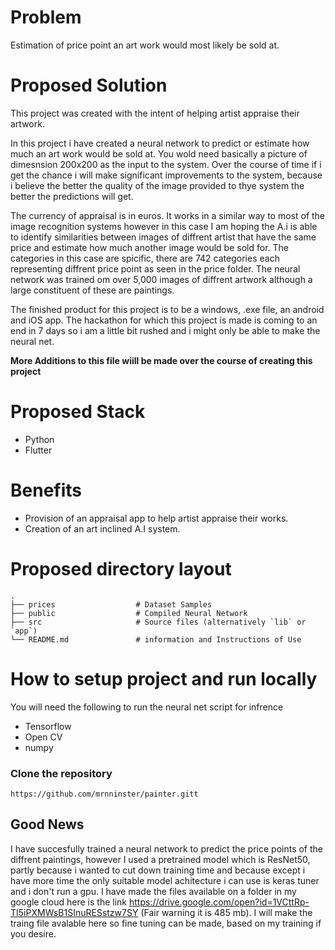 # Problem

Estimation of price point an art work would most likely be sold at.

# Proposed Solution
This project was created with the intent of helping artist appraise their artwork.

In this project i have created a neural network to predict or estimate how much an art work would be sold at. You wold need basically a picture of dimesnsion 200x200 as the input to the system. Over the course of time if i get the chance i will make significant improvements to the system, because i believe the better the quality of the image provided to thye system the better the predictions will get.

The currency of appraisal is in euros. It works in a similar way to most of the image recognition systems however in this case I am hoping the A.i is able to identify similarities between images of diffrent artist that have the same price and estimate how much another image would be sold for. The categories in this case are spicific, there are 742 categories each representing diffrent price point as seen in the price folder. The neural network was trained om over 5,000 images of diffrent artwork although a large constituent of these are paintings.

The finished product for this project is to be a windows, .exe file, an android and iOS app. The hackathon for which this project is made is coming to an end in 7 days so i am a little bit rushed and i might only be able to make the neural net. 

**More Additions to this file wiill be made over the course of creating this project**


# Proposed Stack

- Python
- Flutter

# Benefits

- Provision of an appraisal app to help artist appraise their works.
- Creation of an art inclined A.I system.


#   Proposed directory layout

    .
    ├── prices                  # Dataset Samples
    ├── public                  # Compiled Neural Network
    ├── src                     # Source files (alternatively `lib` or `app`)
    └── README.md               # information and Instructions of Use


# How to setup project and run locally
You will need the following to run the neural net script for infrence
- Tensorflow
- Open CV
- numpy

### Clone the repository 
```
https://github.com/mrnninster/painter.gitt
```

## Good News
I have succesfully trained a neural network to predict the price points of the diffrent paintings, however I used a pretrained model which is ResNet50, partly because i wanted to cut down training time and because except i have more time the only suitable model achitecture i can use is keras tuner and i don't run a gpu. I have made the files available on a folder in my google cloud here is the link https://drive.google.com/open?id=1VCttRp-TI5iPXMWsB1SInuRESstzw7SY (Fair warning it is 485 mb). I will make the traing file avalable here so fine tuning can be made, based on my training if you desire.



